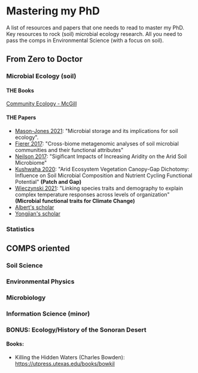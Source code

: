 # Mastering my PhD
A list of resources and papers that one needs to read to master my PhD. 
Key resources to rock (soil) microbial ecology research. 
All you need to pass the comps in Environmental Science (with a focus on soil). 


## From Zero to Doctor

### Microbial Ecology (soil)

#### THE Books

[Community Ecology - McGill](https://www.amazon.com/Community-Ecology-Gary-G-Mittelbach/dp/019883585X)


#### THE Papers

* [Mason-Jones 2021](https://www.nature.com/articles/s41396-021-01110-w): "Microbial storage and its implications for soil ecology". 
* [Fierer 2017](https://www.pnas.org/content/109/52/21390): "Cross-biome metagenomic analyses of soil microbial communities and their functional attributes"
* [Neilson 2017](https://journals.asm.org/doi/10.1128/mSystems.00195-16): "Sigificant Impacts of Increasing Aridity on the Arid Soil Microbiome"
* [Kushwaha 2020](https://journals.asm.org/doi/full/10.1128/AEM.02780-20): "Arid Ecosystem Vegetation Canopy-Gap Dichotomy: Influence on Soil Microbial Composition and Nutrient Cycling Functional Potential" **(Patch and Gap)**
* [Wieczynski 2021](https://www.pnas.org/content/118/42/e2104863118): "Linking species traits and demography to explain complex temperature responses across levels of organization" **(Microbial functional traits for Climate Change)**
* [Albert's scholar](https://scholar.google.es/citations?user=Te8nPm8AAAAJ&hl=es)
* [Yongjian's scholar](https://scholar.google.com/citations?user=WC5MjbwAAAAJ&hl=en)


### Statistics



## COMPS oriented

### Soil Science 

### Environmental Physics

### Microbiology

### Information Science (minor)

### BONUS: Ecology/History of the Sonoran Desert 

#### Books: 

* Killing the Hidden Waters (Charles Bowden): https://utpress.utexas.edu/books/bowkil

